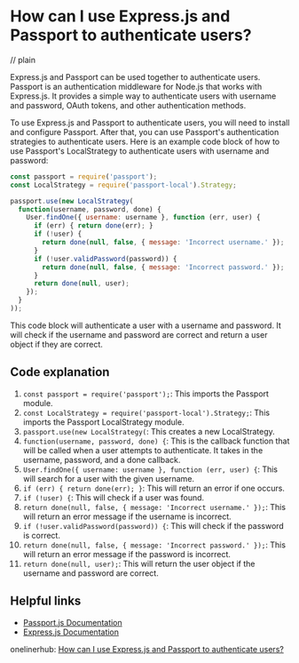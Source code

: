 # How can I use Express.js and Passport to authenticate users?
// plain

Express.js and Passport can be used together to authenticate users. Passport is an authentication middleware for Node.js that works with Express.js. It provides a simple way to authenticate users with username and password, OAuth tokens, and other authentication methods.

To use Express.js and Passport to authenticate users, you will need to install and configure Passport. After that, you can use Passport's authentication strategies to authenticate users. Here is an example code block of how to use Passport's LocalStrategy to authenticate users with username and password:

```js
const passport = require('passport');
const LocalStrategy = require('passport-local').Strategy;

passport.use(new LocalStrategy(
  function(username, password, done) {
    User.findOne({ username: username }, function (err, user) {
      if (err) { return done(err); }
      if (!user) {
        return done(null, false, { message: 'Incorrect username.' });
      }
      if (!user.validPassword(password)) {
        return done(null, false, { message: 'Incorrect password.' });
      }
      return done(null, user);
    });
  }
));
```

This code block will authenticate a user with a username and password. It will check if the username and password are correct and return a user object if they are correct.

## Code explanation


1. `const passport = require('passport');`: This imports the Passport module.
2. `const LocalStrategy = require('passport-local').Strategy;`: This imports the Passport LocalStrategy module.
3. `passport.use(new LocalStrategy(`: This creates a new LocalStrategy.
4. `function(username, password, done) {`: This is the callback function that will be called when a user attempts to authenticate. It takes in the username, password, and a done callback.
5. `User.findOne({ username: username }, function (err, user) {`: This will search for a user with the given username.
6. `if (err) { return done(err); }`: This will return an error if one occurs.
7. `if (!user) {`: This will check if a user was found.
8. `return done(null, false, { message: 'Incorrect username.' });`: This will return an error message if the username is incorrect.
9. `if (!user.validPassword(password)) {`: This will check if the password is correct.
10. `return done(null, false, { message: 'Incorrect password.' });`: This will return an error message if the password is incorrect.
11. `return done(null, user);`: This will return the user object if the username and password are correct.

## Helpful links

- [Passport.js Documentation](http://www.passportjs.org/docs/)
- [Express.js Documentation](https://expressjs.com/en/4x/api.html)

onelinerhub: [How can I use Express.js and Passport to authenticate users?](https://onelinerhub.com/expressjs/how-can-i-use-express-js-and-passport-to-authenticate-users)